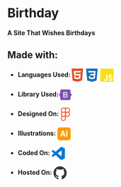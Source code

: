 # Birthday

<!-- Tittle -->

**A Site That Wishes Birthdays**

<!-- Sub-Tittle -->

## Made with:

- **Languages Used:**<img align="center" src="./assets/Icons/HTML.svg" height="30" alt="HTML5"/>
  <img align="center" src="./assets/Icons/CSS.svg" height="30" alt="CSS3"/>
  <img align="center" src="./assets/Icons/JS.svg" height="30" alt="JavaScript"/>

- **Library Used:**<img align="center" src="./assets/Icons/Bootstrap.svg" height="30" alt="Bootstrap"/>

- **Designed On:**<img align="center" src="./assets/Icons/Figma.svg" height="30" alt="Figma"/>

- **Illustrations:** <img align="center" src="./assets/Icons/Illustrator.svg" height="30" alt="Adobe Illustrator"/>

- **Coded On:** <img align="center" src="./assets/Icons/VsCode.svg" height="30" alt="VsCode"/>

- **Hosted On:** <img align="center" src="./assets/Icons/GitHub.svg" height="30" alt="GitHub"/>
